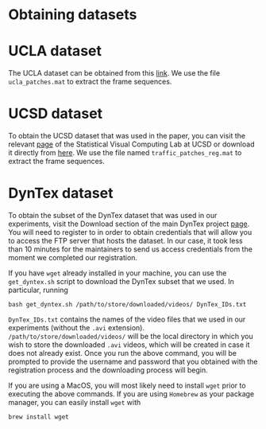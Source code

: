 # Obtaining datasets

# UCLA dataset
The UCLA dataset can be obtained from this [link](https://drive.google.com/file/d/0BxMIVlhgRmcbN3pRa0dyaHpHV1E/view?usp=sharing). We use the file `ucla_patches.mat` to extract the frame sequences.

# UCSD dataset
To obtain the UCSD dataset that was used in the paper, you can visit the relevant [page](http://www.svcl.ucsd.edu/projects/traffic/) of the Statistical Visual Computing Lab at UCSD or download it directly from [here](http://www.svcl.ucsd.edu/projects/traffic/db/trafficdb.tgz). We use the file named `traffic_patches_reg.mat` to extract the frame sequences.

# DynTex dataset
To obtain the subset of the DynTex dataset that was used in our experiments, visit the Download section of the main DynTex project [page](http://dyntex.univ-lr.fr/index.html). You will need to register to in order to obtain credentials that will allow you to access the FTP server that hosts the dataset. In our case, it took less than 10 minutes for the maintainers to send us access credentials from the moment we completed our registration. 

If you have `wget` already installed in your machine, you can use the `get_dyntex.sh` script to download the DynTex subset that we used. In particular, running

```
bash get_dyntex.sh /path/to/store/downloaded/videos/ DynTex_IDs.txt
```
`DynTex_IDs.txt` contains the names of the video files that we used in our experiments (without the `.avi` extension). `/path/to/store/downloaded/videos/` will be the local directory in which you wish to store the downloaded `.avi` videos, which will be created in case it does not already exist. Once you run the above command, you will be prompted to provide the username and password that you obtained with the registration process and the downloading process will begin.


If you are using a MacOS, you will most likely need to install `wget` prior to executing the above commands. If you are using `Homebrew` as your package manager, you can easily install `wget` with

```
brew install wget
```